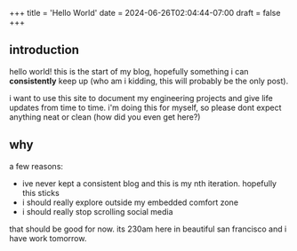 +++
title = 'Hello World'
date = 2024-06-26T02:04:44-07:00
draft = false
+++

## introduction

hello world! this is the start of my blog, hopefully something i can **consistently** keep up (who am i kidding, this will probably be the only post).

i want to use this site to document my engineering projects and give life updates from time to time. i'm doing this for myself, so please dont expect anything neat or clean (how did you even get here?)

## why

a few reasons:
- ive never kept a consistent blog and this is my nth iteration. hopefully this sticks
- i should really explore outside my embedded comfort zone
- i should really stop scrolling social media

that should be good for now. its 230am here in beautiful san francisco and i have work tomorrow. 
